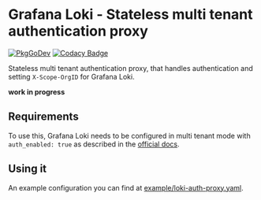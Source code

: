 # Grafana Loki - Stateless multi tenant authentication proxy
[![PkgGoDev](https://pkg.go.dev/badge/go.bnck.me/loki-auth-proxy)](https://pkg.go.dev/go.bnck.me/loki-auth-proxy)
[![Codacy Badge](https://app.codacy.com/project/badge/Grade/a7da697dfae94a39bb74394ccf472df7)](https://www.codacy.com/gh/jpbede/loki-auth-proxy/dashboard)

Stateless multi tenant authentication proxy, that handles authentication and setting `X-Scope-OrgID` for Grafana Loki.

**work in progress**

## Requirements
To use this, Grafana Loki needs to be configured in multi tenant mode with `auth_enabled: true` as described in the [official docs](https://grafana.com/docs/loki/latest/operations/multi-tenancy/).

## Using it
An example configuration you can find at [example/loki-auth-proxy.yaml](example/loki-auth-proxy.yaml).
